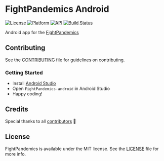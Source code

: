 # FightPandemics Android


[![License](https://img.shields.io/badge/license-MIT-blue.svg?style=flat)](https://github.com/FightPandemics/FightPandemics-android/blob/development/LICENSE)
[![Platform](https://img.shields.io/badge/platform-android-green.svg?style=flat&logo=android)](#)
[![API](https://img.shields.io/badge/API-21%2B-blue.svg?style=flat)](#)
[![Build Status](https://travis-ci.org/FightPandemics/FightPandemics-android.svg?branch=development)](https://travis-ci.com/FightPandemics/FightPandemics-android)


Android app for the [FightPandemics](https://fightpandemics.com/)

## Contributing

See the [CONTRIBUTING](https://github.com/FightPandemics/FightPandemics-android/blob/development/CONTRIBUTING.md) file for guidelines on contributing.

### Getting Started

* Install [Android Studio](https://developer.android.com/studio)
* Open `FightPandemics-android` in Android Studio 
* Happy coding!

## Credits

Special thanks to all [contributors](https://github.com/FightPandemics/FightPandemics-android/contributors) :purple_heart:

## License

FightPandemics is available under the MIT license. See the [LICENSE](https://github.com/FightPandemics/FightPandemics-android/blob/development/LICENSE) file for more info.
